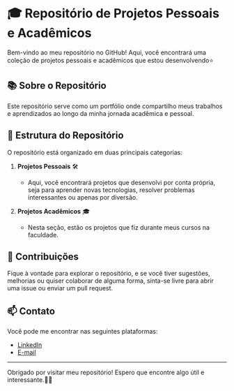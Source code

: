# 🎓 Repositório de Projetos Pessoais e Acadêmicos

Bem-vindo ao meu repositório no GitHub! Aqui, você encontrará uma coleção de projetos pessoais e acadêmicos que estou desenvolvendo⭐

## 📚 Sobre o Repositório

Este repositório serve como um portfólio onde compartilho meus trabalhos e aprendizados ao longo da minha jornada acadêmica e pessoal.

## 📂 Estrutura do Repositório

O repositório está organizado em duas principais categorias:

1. **Projetos Pessoais** 🛠️
   - Aqui, você encontrará projetos que desenvolvi por conta própria, seja para aprender novas tecnologias, resolver problemas interessantes ou apenas por diversão.

2. **Projetos Acadêmicos** 🎓
   - Nesta seção, estão os projetos que fiz durante meus cursos na faculdade.

<!--## 🛠️ Tecnologias Utilizadas

Em meus projetos, utilizo uma variedade de tecnologias.

- Linguagens de Programação: Python, JavaScript, Java, C++
- Frameworks: React, Node.js, Django
- Ferramentas de Desenvolvimento: Git, Docker, VS Code
-->
## 🤝 Contribuições

Fique à vontade para explorar o repositório, e se você tiver sugestões, melhorias ou quiser colaborar de alguma forma, sinta-se livre para abrir uma issue ou enviar um pull request.

## 📫 Contato

Você pode me encontrar nas seguintes plataformas:

- [LinkedIn](www.linkedin.com/in/fernandatozzihonorio)
- [E-mail](mailto:fernandatozzihonorio@gmail.com)

---

Obrigado por visitar meu repositório! Espero que encontre algo útil e interessante.💜✨
